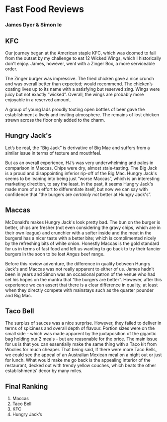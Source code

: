 # Fast Food Reviews
### James Dyer & Simon Ie

## KFC
Our journey began at the American staple KFC, which was doomed to fail from the outset by my challenge to eat 12 Wicked Wings, which I historically don't enjoy. James, however, went with a Zinger Box, a more serviceable order.

The Zinger burger was impressive. The fried chicken gave a nice crunch and was overall better than expected; would recommend. The chicken’s coating lives up to its name with a satisfying but reserved zing. Wings were juicy but not exactly “wicked”. Overall, the wings are probably more enjoyable in a reserved amount.

A group of young lads proudly touting open bottles of beer gave the establishment a lively and inviting atmosphere. The remains of lost chicken strewn across the floor only added to the charm.

## Hungry Jack's
Let’s be real, the “Big Jack” is derivative of Big Mac and suffers from a similar issue in terms of texture and mouthfeel. <insert an entire paragraph describing the mouthfeel in detail> 

But as an overall experience, HJ’s was very underwhelming and pales in comparison in Maccas. Chips were dry, almost stale-tasting. The Big Jack is a proud and disappointing inferior rip-off of the Big Mac. Hungry Jack's seems to be leaning into being just “worse Maccas”, which is an interesting marketing direction, to say the least. In the past, it seems Hungry Jack's made more of an effort to differentiate itself, but now we can say with confidence that “the burgers are *certainly not* better at Hungry Jack's”.

## Maccas
McDonald’s makes Hungry Jack's look pretty bad. The bun on the burger is better, chips are fresher (not even considering the gravy chips, which are in their own league) and crunchier with a softer inside and the meat in the burgersl has a nicer taste with a better bite; which is complimented nicely by the refreshing bits of white onion. Honestly Maccas is the gold standard for us in terms of fast food and left us wanting to go back to try their fancier burgers in the soon to be lost Angus beef range.

Before this review adventure, the difference in quality between Hungry Jack's and Maccas was not really apparent to either of us. James hadn’t been in years and Simon was an occasional patron of the venue who had set his hopes on the mantra that “the burgers are better”. However, after this experience we can assert that there is a clear difference in quality, at least when they directly compete with mainstays such as the quarter pounder and Big Mac.

## Taco Bell
The surplus of sauces was a nice surprise. However, they failed to deliver in terms of spiciness and overall depth of flavour. Portion sizes were on the small side - which was made apparent by the juxtaposition of the gigantic bag holding our 2 meals -  but are reasonable for the price. The main issue for us is that you can essentially make the same thing with a Taco kit from Woolies for much cheaper. That being said, If there were more Taco Bells, we could see the appeal of an Australian Mexican meal on a night out or just for lunch. What would make me go back is the appealing interior of the restaurant, decked out with trendy yellow couches, which beats the other establishments’ decor by many miles.

## Final Ranking
1. Maccas
2. Taco Bell
3. KFC
4. Hungry Jack’s
